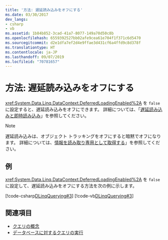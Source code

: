 ```yaml
---
title: '方法: 遅延読み込みをオフにする'
ms.date: 03/30/2017
dev_langs:
- csharp
- vb
ms.assetid: 1b84b852-3cad-41a7-8077-149a70d50c8b
ms.openlocfilehash: 6559392527bb02afe9cea61e704f1f371c6d5470
ms.sourcegitcommit: d2e1dfa7ef2d4e9ffae3d431cf6a4ffd9c8d378f
ms.translationtype: HT
ms.contentlocale: ja-JP
ms.lasthandoff: 09/07/2019
ms.locfileid: "70781657"
---
```

# <a name="how-to-turn-off-deferred-loading"></a>方法: 遅延読み込みをオフにする
<xref:System.Data.Linq.DataContext.DeferredLoadingEnabled%2A> を `false` に設定すると、遅延読み込みをオフにできます。 詳細については、「[遅延読み込みと即時読み込み](deferred-versus-immediate-loading.md)」を参照してください。  
  
> [!NOTE]
> 遅延読み込みは、オブジェクト トラッキングをオフにすると暗黙でオフになります。 詳細については、[情報を読み取り専用として取得する](how-to-retrieve-information-as-read-only.md)」を参照してください。  
  
## <a name="example"></a>例  
 <xref:System.Data.Linq.DataContext.DeferredLoadingEnabled%2A> を `false` に設定して、遅延読み込みをオフにする方法を次の例に示します。  
  
 [!code-csharp[DLinqQuerying#3](../../../../../../samples/snippets/csharp/VS_Snippets_Data/DLinqQuerying/cs/Program.cs#3)]
 [!code-vb[DLinqQuerying#3](../../../../../../samples/snippets/visualbasic/VS_Snippets_Data/DLinqQuerying/vb/Module1.vb#3)]  
  
## <a name="see-also"></a>関連項目

- [クエリの概念](query-concepts.md)
- [データベースに対するクエリの実行](querying-the-database.md)
